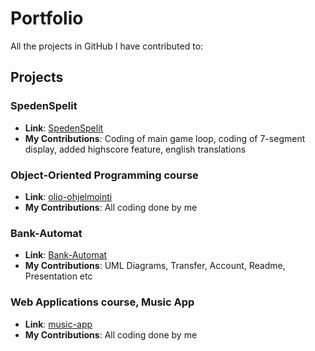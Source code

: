 # Portfolio
All the projects in GitHub I have contributed to:
## Projects

### SpedenSpelit
- **Link**: [SpedenSpelit](https://github.com/DeveMike/SpedenSpelit)
- **My Contributions**: Coding of main game loop, coding of 7-segment display, added highscore feature, english translations

### Object-Oriented Programming course
- **Link**: [olio-ohjelmointi](https://github.com/nikohos/olio-ohjelmointi)
- **My Contributions**: All coding done by me

### Bank-Automat
- **Link**: [Bank-Automat]((https://github.com/tvt24kmo-project/group_6))
- **My Contributions**: UML Diagrams, Transfer, Account, Readme, Presentation etc

### Web Applications course, Music App
- **Link**: [music-app](https://github.com/nikohos/music-app)
- **My Contributions**: All coding done by me
